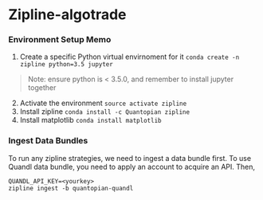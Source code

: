 # Zipline-algotrade
### Environment Setup Memo
1. Create a specific Python virtual envirnoment for it `conda create -n zipline python=3.5 jupyter`
> Note: ensure python is < 3.5.0, and remember to install jupyter together
2. Activate the environment `source activate zipline`
3. Install zipline `conda install -c Quantopian zipline`
4. Install matplotlib `conda install matplotlib`

### Ingest Data Bundles
To run any zipline strategies, we need to ingest a data bundle first.
To use Quandl data bundle, you need to apply an account to acquire an API.
Then,
```shell
QUANDL_API_KEY=<yourkey> 
zipline ingest -b quantopian-quandl
```